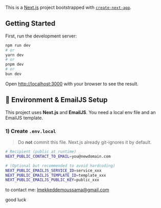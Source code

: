 This is a [Next.js](https://nextjs.org/) project bootstrapped with [`create-next-app`](https://github.com/vercel/next.js/tree/canary/packages/create-next-app).

## Getting Started

First, run the development server:

```bash
npm run dev
# or
yarn dev
# or
pnpm dev
# or
bun dev
```

Open [http://localhost:3000](http://localhost:3000) with your browser to see the result.

## 🔧 Environment & EmailJS Setup

This project uses **Next.js** and **EmailJS**. You need a local env file and an EmailJS template.

### 1) Create `.env.local`
> Do **not** commit this file. Next.js already git-ignores it by default.

```bash
# Recipient (public at runtime)
NEXT_PUBLIC_CONTACT_TO_EMAIL=you@newdomain.com

# (Optional but recommended to avoid hardcoding)
NEXT_PUBLIC_EMAILJS_SERVICE_ID=service_xxx
NEXT_PUBLIC_EMAILJS_TEMPLATE_ID=template_xxx
NEXT_PUBLIC_EMAILJS_PUBLIC_KEY=public_xxx
```


to contact me: lmekkeddemoussama@gmail.com

good luck